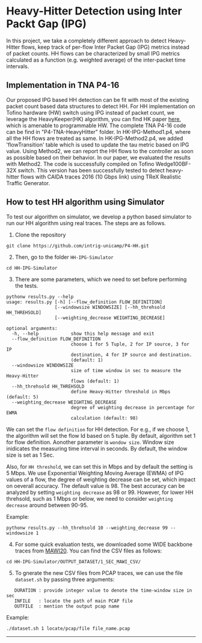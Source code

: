 # Heavy-Hitter Detection using Inter Packt Gap (IPG)
In this project, we take a completely different approach to detect Heavy-Hitter flows, keep track of per-flow Inter Packet Gap (IPG) metrics instead of packet counts. HH flows can be characterized by small IPG metrics calculated as a function (e.g. weighted average) of the inter-packet time intervals.


## Implementation in TNA P4-16
Our proposed IPG based HH detection can be fit with most of the existing packet count based data structures to detect HH. For HH implementation on Tofino hardware (HW) switch using IPG instead of packet count, we leverage the HeavyKeeper(HK) algorithm, you can find HK paper <a href="https://www.usenix.org/conference/atc18/presentation/gong">here</a>, which is amenable to programmable HW. The complete TNA P4-16 code can be find in "P4-TNA-HeavyHitter" folder. In HK-IPG-Method1.p4, where all the HH flows are treated as same. In HK-IPG-Method2.p4, we added 'flowTransition' table which is used to update the tau metric based on IPG value. Using Method2, we can report the HH flows to the controller as soon as possible based on their behavior. In our paper, we evaluated the results with Method2. The code is successfully compiled on Tofino Wedge100BF-32X switch. This version has been successfully tested to detect heavy-hitter flows with CAIDA traces 2016 (10 Gbps link) using TReX Realistic Traffic Generator.


## How to test HH algorithm using Simulator
To test our algorithm on simulator, we develop a python based simulator to run our HH algorithm using real traces. The steps are as follows.

1. Clone the repository

```git clone https://github.com/intrig-unicamp/P4-HH.git``` 

2. Then, go to the folder ```HH-IPG-Simulator ``` 

```
cd HH-IPG-Simulator
```

3. There are some parameters, which we need to set before performing the tests.   

```
pythonw results.py --help
usage: results.py [-h] [--flow_definition FLOW_DEFINITION]
                  [--windowsize WINDOWSIZE] [--hh_threhsold HH_THREHSOLD]
                  [--weighting_decrease WEIGHTING_DECREASE]

optional arguments:
  -h, --help            show this help message and exit
  --flow_definition FLOW_DEFINITION
                        choose 1 for 5 Tuple, 2 for IP source, 3 for IP
                        destination, 4 for IP source and destination.
                        (default: 1)
  --windowsize WINDOWSIZE
                        size of time window in sec to measure the Heavy-Hitter
                        flows (default: 1)
  --hh_threhsold HH_THREHSOLD
                        define Heavy-Hitter threshold in Mbps (default: 5)
  --weighting_decrease WEIGHTING_DECREASE
                        degree of weighting decrease in percentage for EWMA
                        calculation (default: 98)
```
We can set the ```flow definition``` for HH detection. For e.g., if we choose 1, the algorithm will set the flow Id based on 5 tuple. By default, algorithm set 1 for flow definition. Aonother parameter is ```wondow size```. Window size inidicates the measuring time interval in seconds. By default, the window size is set as 1 Sec. 


Also, for ```HH threshold```, we can set this in Mbps and by default the setting is 5 Mbps. We use Exponential Weighting Moving Average (EWMA) of IPG values of a flow, the degree of weighting decrease can be set, which impact on oeverall accuracy. The default value is 98. The best accuracy can be analyzed by setting  ```weighting decrease``` as 98 or 99. However, for lower HH threhsold, such as 1 Mbps or below, we need to consider ```weighting decrease``` around between 90-95.           

Example:

```
pythonw results.py --hh_threhsold 10 --weighting_decrease 99 --windowsize 1
```


4. For some quick evaluation tests, we downloaded some WIDE backbone traces from <a href="https://mawi.wide.ad.jp/mawi/ditl/ditl2020-G/">MAWI20</a>. You can find the CSV files as follows: 

```cd HH-IPG-Simulator/OUTPUT_DATASET/1_SEC_MAWI_CSV/ ```

5. To gnerate the new CSV files from PCAP traces, we can use the file ```dataset.sh``` by passing three arguments:

```
   DURATION : provide integer value to denote the time-window size in sec
   INFILE   : locate the path of main PCAP file
   OUTFILE  : mention the output pcap name
```
Example:

```./dataset.sh 1 locate/pcap/file file_name.pcap ```



---------

